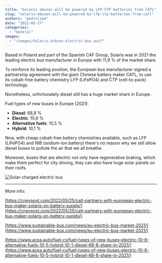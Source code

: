 ```yaml
---
title: "Solaris ebuses will be powered by LFP-CTP batteries from CATL"
slug: "solaris-ebuses-will-be-powered-by-lfp-ctp-batteries-from-catl"
authors: "pedrolima"
date: "2022-05-27"
categories:
  - "General"
images:
  - "/images/Solaris-Urbino-electric-bus.avif"
---
```


Based in Poland and part of the Spanish CAF Group, Solaris was in 2021 the leading electric bus manufacturer in Europe with 11,9 % of the market share.

To reinforce its leading position, the European bus manufacturer signed a partnership agreement with the giant Chinese battery maker CATL, to use its cobalt-free battery chemistry LFP (LiFePO4) and CTP (cell-to-pack) technology.

Nonetheless, unfortunately diesel still has a huge market share in Europe.

Fuel types of new buses in Europe (2021):

- **Diesel**: 68,8 %
- **Electric**: 10,6 %
- **Alternative fuels**: 10,5 %
- **Hybrid**: 10,1 %

Now, with cheap cobalt-free battery chemistries available, such as LFP (LiFePO4) and NIB (sodium-ion battery) there's no reason why we still allow diesel buses to pollute the air that we all breathe.

Moreover, buses that are electric not only have regenerative braking, which make them perfect for city driving, they can also have huge solar panels on their roofs.

![Solar-charged electric bus](images/Solar-charged-electric-bus.avif)

---

More info:

[https://cnevpost.com/2022/05/25/catl-partners-with-european-electric-bus-maker-solaris-on-battery-supply/](https://cnevpost.com/2022/05/25/catl-partners-with-european-electric-bus-maker-solaris-on-battery-supply/)

[https://www.sustainable-bus.com/news/eu-electric-bus-market-2021/](https://www.sustainable-bus.com/news/eu-electric-bus-market-2021/)

[https://www.acea.auto/fuel-cv/fuel-types-of-new-buses-electric-10-6-alternative-fuels-10-5-hybrid-10-1-diesel-68-8-share-in-2021/](https://www.acea.auto/fuel-cv/fuel-types-of-new-buses-electric-10-6-alternative-fuels-10-5-hybrid-10-1-diesel-68-8-share-in-2021/)
